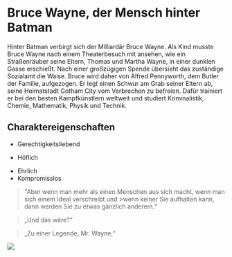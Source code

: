 # Bruce Wayne, der Mensch hinter Batman

Hinter Batman verbirgt sich der Milliardär Bruce Wayne. Als Kind musste Bruce Wayne nach einem Theaterbesuch mit ansehen, wie ein Straßenräuber seine Eltern, Thomas und Martha Wayne, in einer dunklen Gasse erschießt. Nach einer großzügigen Spende übersieht das zuständige Sozialamt die Waise. Bruce wird daher von Alfred Pennyworth, dem Butler der Familie, aufgezogen. Er legt einen Schwur am Grab seiner Eltern ab, seine Heimatstadt Gotham City vom Verbrechen zu befreien. Dafür trainiert er bei den besten Kampfkünstlern weltweit und studiert Kriminalistik, Chemie, Mathematik, Physik und Technik.

## Charaktereigenschaften

* Gerechtigkeitsliebend
+ Höflich
* Ehrlich
* Kompromisslos


>"Aber wenn man mehr als einen Menschen aus sich macht, wenn man sich einem Ideal verschreibt und >wenn keiner Sie aufhalten kann, dann werden Sie zu etwas gänzlich anderem.“

>„Und das wäre?“

>„Zu einer Legende, Mr. Wayne.“

<img src="https://www.flickr.com/photos/buggs/13915719570/" />